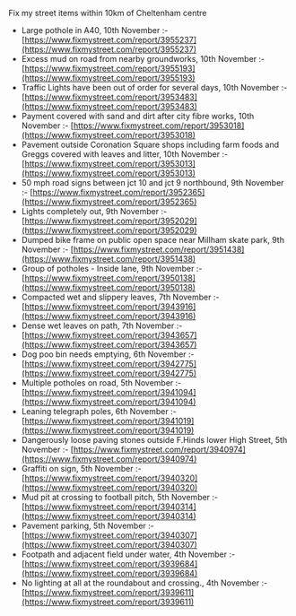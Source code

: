 Fix my street items within 10km of Cheltenham centre

<!-- fix_marker starts -->

- Large pothole in A40, 10th November :- [https://www.fixmystreet.com/report/3955237](https://www.fixmystreet.com/report/3955237)
- Excess mud on road from nearby groundworks, 10th November :- [https://www.fixmystreet.com/report/3955193](https://www.fixmystreet.com/report/3955193)
- Traffic Lights have been out of order for several days, 10th November :- [https://www.fixmystreet.com/report/3953483](https://www.fixmystreet.com/report/3953483)
- Payment covered with sand and dirt after city fibre works, 10th November :- [https://www.fixmystreet.com/report/3953018](https://www.fixmystreet.com/report/3953018)
- Pavement outside Coronation Square shops including farm foods and Greggs covered with leaves and litter, 10th November :- [https://www.fixmystreet.com/report/3953013](https://www.fixmystreet.com/report/3953013)
- 50 mph road signs between jct 10 and jct 9 northbound, 9th November :- [https://www.fixmystreet.com/report/3952365](https://www.fixmystreet.com/report/3952365)
- Lights completely out, 9th November :- [https://www.fixmystreet.com/report/3952029](https://www.fixmystreet.com/report/3952029)
- Dumped bike frame on public open space near Millham skate park, 9th November :- [https://www.fixmystreet.com/report/3951438](https://www.fixmystreet.com/report/3951438)
- Group of potholes - Inside lane, 9th November :- [https://www.fixmystreet.com/report/3950138](https://www.fixmystreet.com/report/3950138)
- Compacted wet and slippery leaves, 7th November :- [https://www.fixmystreet.com/report/3943916](https://www.fixmystreet.com/report/3943916)
- Dense wet leaves on path, 7th November :- [https://www.fixmystreet.com/report/3943657](https://www.fixmystreet.com/report/3943657)
- Dog poo bin needs emptying, 6th November :- [https://www.fixmystreet.com/report/3942775](https://www.fixmystreet.com/report/3942775)
- Multiple potholes on road, 5th November :- [https://www.fixmystreet.com/report/3941094](https://www.fixmystreet.com/report/3941094)
- Leaning telegraph poles, 6th November :- [https://www.fixmystreet.com/report/3941019](https://www.fixmystreet.com/report/3941019)
- Dangerously loose paving stones outside F.Hinds lower High Street, 5th November :- [https://www.fixmystreet.com/report/3940974](https://www.fixmystreet.com/report/3940974)
- Graffiti on sign, 5th November :- [https://www.fixmystreet.com/report/3940320](https://www.fixmystreet.com/report/3940320)
- Mud pit at crossing to football pitch, 5th November :- [https://www.fixmystreet.com/report/3940314](https://www.fixmystreet.com/report/3940314)
- Pavement parking, 5th November :- [https://www.fixmystreet.com/report/3940307](https://www.fixmystreet.com/report/3940307)
- Footpath and adjacent field under water, 4th November :- [https://www.fixmystreet.com/report/3939684](https://www.fixmystreet.com/report/3939684)
- No lighting at all at the roundabout and crossing., 4th November :- [https://www.fixmystreet.com/report/3939611](https://www.fixmystreet.com/report/3939611)

<!-- fix_marker ends -->